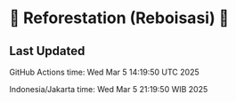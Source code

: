 
# 🌳 Reforestation (Reboisasi) 🌲

## Last Updated

GitHub Actions time: Wed Mar  5 14:19:50 UTC 2025

Indonesia/Jakarta time: Wed Mar  5 21:19:50 WIB 2025
